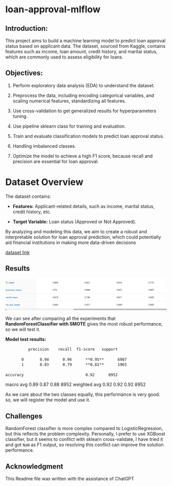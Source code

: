 # loan-approval-mlflow

## Introduction:

This project aims to build a machine learning model to predict loan approval status based on applicant data. The dataset, sourced from Kaggle, contains features such as income, loan amount, credit history, and marital status, which are commonly used to assess eligibility for loans.

## Objectives:

1. Perform exploratory data analysis (EDA) to understand the dataset.

2. Preprocess the data, including encoding categorical variables, and scaling numerical features, standardizing all features.

3. Use cross-validation to get generalized results for hyperparameters tuning.

4. Use pipeline sklearn class for training and evaluation.

4. Train and evaluate classification models to predict loan approval status.

5. Handling imbalanced classes.

5. Optimize the model to achieve a high F1 score, because recall and precision are essential for loan approval.

# Dataset Overview

The dataset contains:

- **Features:** Applicant-related details, such as income, marital status, credit history, etc.

- **Target Variable:** Loan status (Approved or Not Approved).

By analyzing and modeling this data, we aim to create a robust and interpretable solution for loan approval prediction, which could potentially aid financial institutions in making more data-driven decisions

[dataset link](https://www.kaggle.com/datasets/taweilo/loan-approval-classification-data)

## Results
![Results](artifacts\images\image.png)

We can see after comparing all the experiments that **RandomForestClassifier with SMOTE** gives the most robust performance, so we will test it.

**Model test results:**

              precision    recall  f1-score   support

           0       0.94      0.96      **0.95**      6987
           1       0.83      0.79      **0.81**      1965

    accuracy                           0.92      8952
   macro avg       0.89      0.87      0.88      8952
weighted avg       0.92      0.92      0.92      8952

As we care about the two classes equally, this performance is very good.
so, we will register the model and use it.


## Challenges
RandomForest classifier is more complex compared to LogisticRegression, but this reflects the problem complexity. Personally, I prefer to use XGBoost classifier, but it seems to conflict with sklearn cross-validate, I have tried it and got `NaN` as F1 output, so resolving this conflict can improve the solution performance.

## Acknowledgment
This Readme file was written with the assistance of ChatGPT
